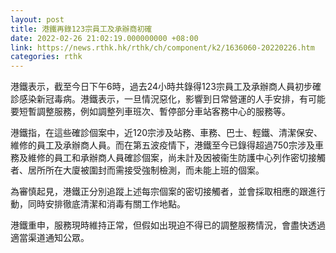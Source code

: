```yaml
---
layout: post
title: 港鐵再錄123宗員工及承辦商初確
date: 2022-02-26 21:02:19.000000000 +08:00
link: https://news.rthk.hk/rthk/ch/component/k2/1636060-20220226.htm
categories: rthk
---
```


港鐵表示，截至今日下午6時，過去24小時共錄得123宗員工及承辦商人員初步確診感染新冠毒病。港鐵表示，一旦情況惡化，影響到日常營運的人手安排，有可能要短暫調整服務，例如調整列車班次、暫停部分車站客務中心的服務等。

港鐵指，在這些確診個案中，近120宗涉及站務、車務、巴士、輕鐵、清潔保安、維修的員工及承辦商人員。而在第五波疫情下，港鐵至今已錄得超過750宗涉及車務及維修的員工和承辦商人員確診個案，尚未計及因被衞生防護中心列作密切接觸者、居所所在大廈被圍封而需接受強制檢測，而未能上班的個案。

為審慎起見，港鐵正分別追蹤上述每宗個案的密切接觸者，並會採取相應的跟進行動，同時安排徹底清潔和消毒有關工作地點。

港鐵重申，服務現時維持正常，但假如出現迫不得已的調整服務情況，會盡快透過適當渠道通知公眾。
